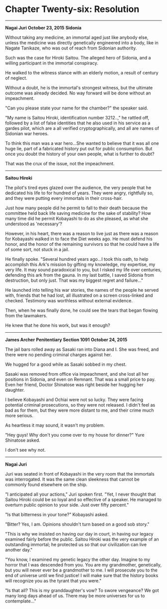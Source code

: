 # **Chapter Twenty-six: Resolution**

***
**Nagai Juri**
**October 23, 2015**
**Sidonia**

Without taking any medicine, an immortal aged just like anybody else, unless the medicine was directly genetically engineered into a body, like in Nagate Tanikaze, who was out of reach from Sidonian authority.

Such was the case for Hiroki Saitou. The alleged hero of Sidonia, and a willing participant in the immortal conspiracy.

He walked to the witness stance with an elderly motion, a result of century of neglect.

Without a doubt, he is the immortal's strongest witness, but the ultimate outcome was already decided. No way forward will be done without an impeachment.

"Can you please state your name for the chamber?" the speaker said.

"My name is Saitou Hiroki, identification number 3212..," he rattled off, followed by a list of false identities that he also used in his service as a gardes pilot, which are a
all verified cryptographically, and all are names of Sidonian war heroes.

To think this man was a war hero...She wanted to believe that it was all one huge lie, part of a fabricated history put out for public consumption. But once you doubt the history of your own people, what is further to doubt?

That was the crux of the issue, not the impeachment.


***
**Saitou Hiroki**

The pilot's tired eyes glazed over the audience, the very people that he dedicated his life to for hundred of years. They were angry, rightfully so, and they were putting every immortals in their cross-hair.

Just how many people did he permit to fall to their death because the committee held back life saving medicine for the sake of stability? How many time did he permit Kobayashi to do as she pleased, as what she understood as 'necessary'?

However, in his heart, there was a reason to live just as there was a reason for Kobayashi walked in to face the Diet weeks ago. He must defend his honor, and the honor of the remaining survivors so that he could have a life of some sort, not stuck in a jail.

He finally spoke. "Several hundred years ago...I took this oath, to help accomplish this Ark's mission by gifting my knowledge, my expertise, my very life. It may sound paradoxical to you, but I risked my life over centuries, defending this ark from the gauna. In my last battle, I saved Sidonia from destruction, but only just. That was my biggest regret and failure..."

He launched into telling his war stories, the names of the people he served with, friends that he had lost, all illustrated on a screen cross-linked and checked. Testimony was worthless without external evidence.

Then, when he was finally done, he could see the tears that began flowing from the lawmakers.

He knew that he done his work, but was it enough?

***
**James Archer**
**Penitentiary Section 1091**
**October 24, 2015**

The jail bars rolled away as Sasaki ran into Diana and I. She was freed, and there were no pending criminal charges against her.

We hugged for a good while as Sasaki sobbed in my chest.

Sasaki was removed from office via impeachment, and she lost all her positions in Sidonia, and even on Remnant. That was a small price to pay. Even her friend, Doctor Shinatose was right beside her hugging her daughter.

I believe Kobayashi and Ochiai were not so lucky. They were facing potential criminal prosecutions, so they were not released. I didn't feel as bad as for them, but they were more distant to me, and their crime much more serious.

As heartless it may sound, it wasn't my problem.

"Hey guys! Why don't you come over to my house for dinner?" Yure Shinatose asked.

I don't see why not.

***
**Nagai Juri**

Juri was seated in front of Kobayashi in the very room that the immortals was interrogated. It was the same clean sleekness that cannot be commonly found elsewhere on the ship.

"I anticipated all your actions," Juri spoken first. "Yet, I never thought that Saitou Hiroki could be so loyal and so effective of a speaker. He managed to overturn public opinion to your side. Just over fifty percent."

"Is that bitterness in your tone?" Kobayashi asked.

"Bitter? Yes, I am. Opinions shouldn't turn based on a good sob story."

"This is why we insisted on having our day in court, in having our legacy examined fairly before the public. Saitou Hiroki was the very example of an outstanding immortal; he protected us so that our civilization can live another day."

"You know, I examined my genetic legacy the other day. Imagine to my horror that I was descended from you. You are my grandmother, genetically, but you will never ever be a grandmother to me. I will prosecute you to the end of universe until we find justice! I will make sure that the history books will recognize you as the tyrant that you were."

"Is that all? This is my granddaughter's vow? To swore vengeance? We got many long days ahead of us. There may be more universes for us to contemplate..."

